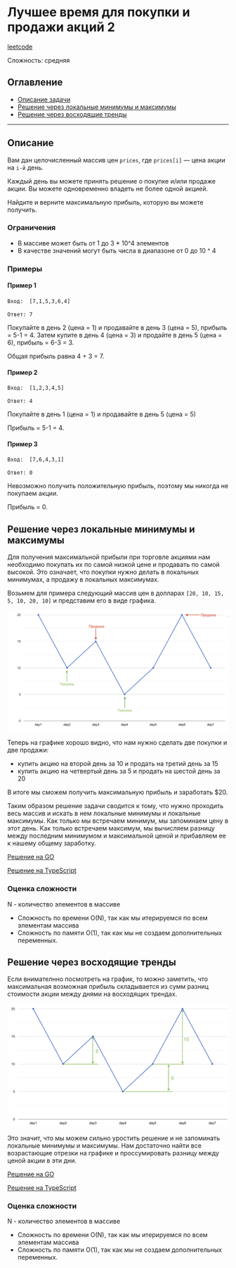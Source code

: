 # Лучшее время для покупки и продажи акций 2
[leetcode](https://leetcode.com/problems/best-time-to-buy-and-sell-stock-ii/)

Сложность: средняя

## Оглавление

- [Описание задачи](#description)
- [Решение через локальные минимумы и максимумы](#peak_and_valley)
- [Решение через восходящие тренды](#simple_pass)

---

## <a name="description"></a>Описание

Вам дан целочисленный массив цен `prices`, где `prices[i]` — цена акции на `i-й` день.

Каждый день вы можете принять решение о покупке и/или продаже акции.
Вы можете одновременно владеть не более одной акцией.


Найдите и верните максимальную прибыль, которую вы можете получить.

### Ограничения

- В массиве может быть от 1 до 3 * 10^4 элементов
- В качестве значений могут быть числа в диапазоне от 0 до 10 ^ 4

### Примеры

#### Пример 1

```
Вход:  [7,1,5,3,6,4]
```
```
Ответ: 7
```
Покупайте в день 2 (цена = 1) и продавайте в день 3 (цена = 5), прибыль = 5-1 = 4.
Затем купите в день 4 (цена = 3) и продайте в день 5 (цена = 6), прибыль = 6-3 = 3.

Общая прибыль равна 4 + 3 = 7.

#### Пример 2

```
Вход:  [1,2,3,4,5]
```
```
Ответ: 4
```
Покупайте в день 1 (цена = 1) и продавайте в день 5 (цена = 5)

Прибыль = 5-1 = 4.

#### Пример 3

```
Вход:  [7,6,4,3,1]
```
```
Ответ: 0
```

Невозможно получить положительную прибыль, поэтому мы никогда не покупаем акции.

Прибыль = 0.

## <a name="peak_and_valley"></a> Решение через локальные минимумы и максимумы

Для получения максимальной прибыли при торговле акциями нам необходимо покупать их по самой низкой цене и продавать по самой высокой.
Это означает, что покупки нужно делать в локальных минимумах, а продажу в локальных максимумах.

Возьмем для примера следующий массив цен в долларах `[20, 10, 15, 5, 10, 20, 10]` и представим его в виде графика.

![График цен](./resources/chart.jpg)

Теперь на графике хорошо видно, что нам нужно сделать две покупки и две продажи:
- купить акцию на второй день за 10 и продать на третий день за 15
- купить акцию на четвертый день за 5 и продать на шестой день за 20

В итоге мы сможем получить максимальную прибыль и заработать $20.

Таким образом решение задачи сводится к тому, что нужно проходить весь массив и искать в нем локальные минимумы и локальные максимумы.
Как только мы встречаем минимум, мы запоминаем цену в этот день. Как только встречаем максимум, мы вычисляем разницу между
последним минимумом и максимальной ценой и прибавляем ее к нашему общему заработку.

[Решение на GO](./go/solution.go)

[Решение на TypeScript](./ts/solution.ts)

### Оценка сложности

N - количество элементов в массиве

- Сложность по времени O(N), так как мы итерируемся по всем элементам массива
- Сложность по памяти O(1), так как мы не создаем дополнительных переменных.


## <a name="peak_and_valley"></a> Решение через восходящие тренды

Если внимателнно посмотреть на график, то можно заметить, что максимальная возможная прибыль складывается из сумм 
разниц стоимости акции между днями на восходящих трендах.

![График цен](./resources/chart2.jpg)

Это значит, что мы можем сильно уростить решение и не запоминать локальные минимумы и максимумы.
Нам достаточно найти все возрастающие отрезки на графике и проссумировать разницу между ценой акции в эти дни.

[Решение на GO](./go/solution.go)

[Решение на TypeScript](./ts/solution.ts)

### Оценка сложности

N - количество элементов в массиве

- Сложность по времени O(N), так как мы итерируемся по всем элементам массива
- Сложность по памяти O(1), так как мы не создаем дополнительных переменных.
